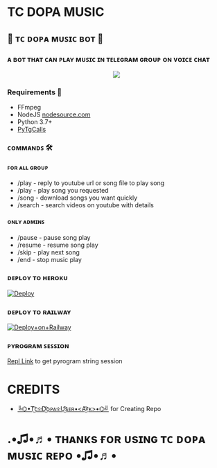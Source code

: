 # TC DOPA MUSIC
<h2 align="centre">🥀 ᴛᴄ ᴅᴏᴘᴀ ᴍᴜꜱɪᴄ ʙᴏᴛ 🥀</h2>

### ᴀ ʙᴏᴛ ᴛʜᴀᴛ ᴄᴀɴ ᴘʟᴀʏ ᴍᴜꜱɪᴄ ɪɴ ᴛᴇʟᴇɢʀᴀᴍ ɢʀᴏᴜᴘ ᴏɴ ᴠᴏɪᴄᴇ ᴄʜᴀᴛ 

<p align="center">
  <img src="https://telegra.ph/file/088455df524bc7d105c44.jpg">
</p>

<h3>Requirements 📝</h3>

- FFmpeg
- NodeJS [nodesource.com](https://nodesource.com/)
- Python 3.7+
- [PyTgCalls](https://github.com/pytgcalls/pytgcalls)

### ᴄᴏᴍᴍᴀɴᴅꜱ 🛠
#### ꜰᴏʀ ᴀʟʟ ɢʀᴏᴜᴘ
- /play - reply to youtube url or song file to play song
- /play <song name> - play song you requested
- /song <song name> - download songs you want quickly
- /search <query> - search videos on youtube with details

#### ᴏɴʟʏ ᴀᴅᴍɪɴꜱ
- /pause - pause song play
- /resume - resume song play
- /skip - play next song
- /end - stop music play

### ᴅᴇᴘʟᴏʏ ᴛᴏ ʜᴇʀᴏᴋᴜ</h4>

[![Deploy](https://www.herokucdn.com/deploy/button.svg)](https://heroku.com/deploy?template=https://https://github.com/Dopamusicbot/tc-dopa-music)
### ᴅᴇᴘʟᴏʏ ᴛᴏ ʀᴀɪʟᴡᴀʏ

[![Deploy+on+Railway](https://railway.app/button.svg)](https://railway.app/new/template?template=https://https://github.com/Dopamusicbot/tc-dopa-music&envs=API_ID,API_HASH,BOT_TOKEN,SESSION_NAME,SUDO_USER)

### ᴘʏʀᴏɢʀᴀᴍ ꜱᴇꜱꜱɪᴏɴ
[Repl Link](https://replit.com/@Botsupport/PatriciaXmusic) to get pyrogram string session


# CREDITS

- [╚⌬•T͜͡ᴄ፨D͜͡ᴏᴘᴀ፨U͜͡sᴇʀ•<A͜͡ғᴋ>•⌬╝](https://t.me/nIkLaUsMiKaElSn) for Creating Repo

# .•♫•♬• ᴛʜᴀɴᴋs ғᴏʀ ᴜsɪɴɢ ᴛᴄ ᴅᴏᴘᴀ ᴍᴜsɪᴄ ʀᴇᴘᴏ •♫•♬•
